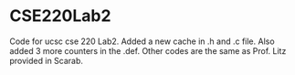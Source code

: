 # CSE220Lab2
Code for ucsc cse 220 Lab2. Added a new cache in .h and .c file. Also added 3 more counters in the .def. Other codes are the same as Prof. Litz provided in Scarab.
